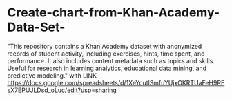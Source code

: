 # Create-chart-from-Khan-Academy-Data-Set-
"This repository contains a Khan Academy dataset with anonymized records of student activity, including exercises, hints, time spent, and performance. It also includes content metadata such as topics and skills. Useful for research in learning analytics, educational data mining, and predictive modeling."
with LINK-     https://docs.google.com/spreadsheets/d/1XeYcutlSmfuYUjxOKRTUaFeH9RFsX7EPUJLDsd_oLuc/edit?usp=sharing

